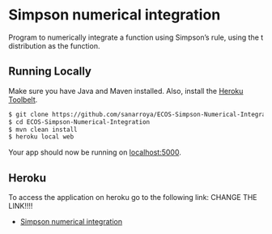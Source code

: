 # Simpson numerical integration

Program to numerically integrate a function using Simpson’s rule, using the t distribution as the function.

## Running Locally

Make sure you have Java and Maven installed.  Also, install the [Heroku Toolbelt](https://toolbelt.heroku.com/).

```sh
$ git clone https://github.com/sanarroya/ECOS-Simpson-Numerical-Integration.git
$ cd ECOS-Simpson-Numerical-Integration
$ mvn clean install
$ heroku local web
```

Your app should now be running on [localhost:5000](http://localhost:5000/).

## Heroku

To access the application on heroku go to the following link:
CHANGE THE LINK!!!!
- [Simpson numerical integration](https://hidden-brook-36984.herokuapp.com/calculateRelativeSizeValues)
